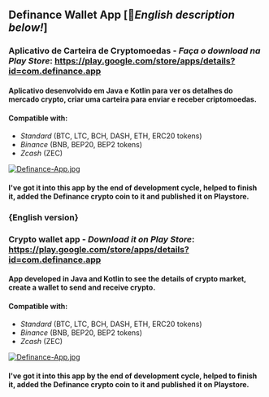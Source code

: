 ## Definance Wallet App [🏴󠁧󠁢󠁥󠁮󠁧󠁿<i>English description below!</i>]

### Aplicativo de Carteira de Cryptomoedas - <i>Faça o download na Play Store</i>: https://play.google.com/store/apps/details?id=com.definance.app

#### Aplicativo desenvolvido em <b>Java</b> e <b>Kotlin</b> para ver os detalhes do mercado crypto, criar uma carteira para enviar e receber criptomoedas. 
#### Compatible with:
- <i>Standard</i> (BTC, LTC, BCH, DASH, ETH, ERC20 tokens)
- <i>Binance</i> (BNB, BEP20, BEP2 tokens)
- <i>Zcash</i> (ZEC)

[![Definance-App.jpg](https://i.postimg.cc/brYRvdBH/Definance-App.jpg)](https://postimg.cc/7GczsPDf)

#### I've got it into this app by the end of development cycle, helped to finish it, added the Definance crypto coin to it and published it on Playstore.


### {English version}
### Crypto wallet app - <i>Download it on Play Store</i>: https://play.google.com/store/apps/details?id=com.definance.app

#### App developed in <b>Java</b> and <b>Kotlin</b> to see the details of crypto market, create a wallet to send and receive crypto. 
#### Compatible with:
- <i>Standard</i> (BTC, LTC, BCH, DASH, ETH, ERC20 tokens)
- <i>Binance</i> (BNB, BEP20, BEP2 tokens)
- <i>Zcash</i> (ZEC)

[![Definance-App.jpg](https://i.postimg.cc/brYRvdBH/Definance-App.jpg)](https://postimg.cc/7GczsPDf)

#### I've got it into this app by the end of development cycle, helped to finish it, added the Definance crypto coin to it and published it on Playstore.
